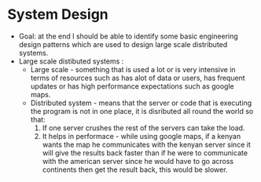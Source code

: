 # System Design
- Goal: at the end I should be able to identify some basic engineering design patterns which are used to design large scale distributed systems.
- Large scale distibuted systems :
    * Large scale - something that is used a lot or is very intensive in terms of resources such as has alot of data or users, has frequent updates or has high performance expectations such as google maps.
    * Distributed system - means that the server or code that is executing the program is not in one place, it is disributed all round the world so that:
        1.  If one server crushes the rest of the servers can take the load.
        2.  It helps in performace - while using google maps, if a kenyan wants the map he communicates with the kenyan server since it will give the results back faster than if he were to communicate with the american server since he would have to go across continents then get the result back, this would be slower. 